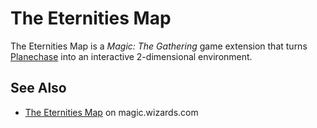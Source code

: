 # The Eternities Map

The Eternities Map is a _Magic: The Gathering_ game extension that turns
[Planechase](https://github.com/mtgenius/planechase) into an interactive
2-dimensional environment.

## See Also

* [The Eternities Map](https://magic.wizards.com/en/articles/archive/feature/eternities-map-2010-07-19) on magic.wizards.com

